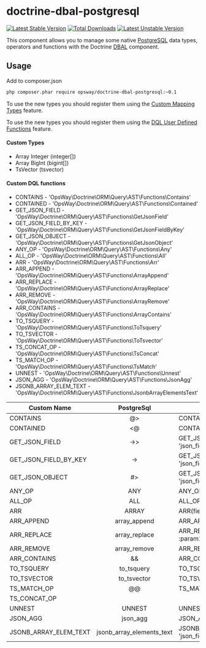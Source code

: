 doctrine-dbal-postgresql
=========================
[![Latest Stable Version](https://poser.pugx.org/opsway/doctrine-dbal-postgresql/v/stable)](https://packagist.org/packages/opsway/doctrine-dbal-postgresql) [![Total Downloads](https://poser.pugx.org/opsway/doctrine-dbal-postgresql/downloads)](https://packagist.org/packages/opsway/doctrine-dbal-postgresql) [![Latest Unstable Version](https://poser.pugx.org/opsway/doctrine-dbal-postgresql/v/unstable)](https://packagist.org/packages/opsway/doctrine-dbal-postgresql) 

This component allows you to manage some native [PostgreSQL](http://www.postgresql.org)
data types, operators and functions with the Doctrine [DBAL](http://www.doctrine-project.org/projects/dbal.html) component.

Usage
-----

Add to composer.json
```bash
php composer.phar require opsway/doctrine-dbal-postgresql:~0.1
```
To use the new types you should register them using the [Custom Mapping Types](https://doctrine-dbal.readthedocs.org/en/latest/reference/types.html#custom-mapping-types) feature.

To use the new types you should register them using the [DQL User Defined Functions](http://docs.doctrine-project.org/projects/doctrine-orm/en/latest/cookbook/dql-user-defined-functions.html) feature.

#### Custom Types

* Array Integer (integer[])
* Array BigInt (bigint[])
* TsVector (tsvector)



#### Custom DQL functions

* CONTAINS -              'OpsWay\Doctrine\ORM\Query\AST\Functions\Contains'
* CONTAINED -             'OpsWay\Doctrine\ORM\Query\AST\Functions\Contained'
* GET_JSON_FIELD -        'OpsWay\Doctrine\ORM\Query\AST\Functions\GetJsonField'
* GET_JSON_FIELD_BY_KEY - 'OpsWay\Doctrine\ORM\Query\AST\Functions\GetJsonFieldByKey'
* GET_JSON_OBJECT -       'OpsWay\Doctrine\ORM\Query\AST\Functions\GetJsonObject'
* ANY_OP -                'OpsWay\Doctrine\ORM\Query\AST\Functions\Any'
* ALL_OP -                'OpsWay\Doctrine\ORM\Query\AST\Functions\All'
* ARR -                   'OpsWay\Doctrine\ORM\Query\AST\Functions\Arr'
* ARR_APPEND -            'OpsWay\Doctrine\ORM\Query\AST\Functions\ArrayAppend'
* ARR_REPLACE -           'OpsWay\Doctrine\ORM\Query\AST\Functions\ArrayReplace'
* ARR_REMOVE -            'OpsWay\Doctrine\ORM\Query\AST\Functions\ArrayRemove'
* ARR_CONTAINS -          'OpsWay\Doctrine\ORM\Query\AST\Functions\ArrayContains'
* TO_TSQUERY -            'OpsWay\Doctrine\ORM\Query\AST\Functions\ToTsquery'
* TO_TSVECTOR -           'OpsWay\Doctrine\ORM\Query\AST\Functions\ToTsvector'
* TS_CONCAT_OP -          'OpsWay\Doctrine\ORM\Query\AST\Functions\TsConcat'
* TS_MATCH_OP -           'OpsWay\Doctrine\ORM\Query\AST\Functions\TsMatch'
* UNNEST -                'OpsWay\Doctrine\ORM\Query\AST\Functions\Unnest'
* JSON_AGG -              'OpsWay\Doctrine\ORM\Query\AST\Functions\JsonAgg'
* JSONB_ARRAY_ELEM_TEXT - 'OpsWay\Doctrine\ORM\Query\AST\Functions\JsonbArrayElementsText'


| Custom Name           | PostgreSql                | Usage in DQL                               | Result in SQL                    |
|-----------------------|:-------------------------:|--------------------------------------------|----------------------------------|
| CONTAINS              |            @>             | CONTAINS(field, :param)                    | (field @> '{value}')             |
| CONTAINED             |            <@             | CONTAINED(field, :param)                   | (field <@ '{value}')             |
| GET_JSON_FIELD        |            ->>            | GET_JSON_FIELD(field, 'json_field')        | (table_field->>'json_field')     |
| GET_JSON_FIELD_BY_KEY |            ->             | GET_JSON_FIELD_BY_KEY(field, 'json_field') | (table_field->'json_field')      |
| GET_JSON_OBJECT       |            #>             | GET_JSON_OBJECT(field, 'json_field')       | (table_field#>'json_field')      |
| ANY_OP                |            ANY            | ANY_OP(field)                              | ANY(field)                       |
| ALL_OP                |            ALL            | ALL_OP(field)                              | ALL(field)                       |
| ARR                   |           ARRAY           | ARR(field)                                 | ARRAY[field]                     |
| ARR_APPEND            |       array_append        | ARR_APPEND(field, :param)                  | array_append(field, param)       |
| ARR_REPLACE           |       array_replace       | ARR_REPLACE(field, :param1, :param2)       | array_replace(field, p1, p2)     |
| ARR_REMOVE            |       array_remove        | ARR_REMOVE(field, :param)                  | array_remove(field, param)       |
| ARR_CONTAINS          |            &&             | ARR_CONTAINS(field, :param)                | (field && param)                 |
| TO_TSQUERY            |        to_tsquery         | TO_TSQUERY(:param)                         | to_tsquery('param')              |
| TO_TSVECTOR           |        to_tsvector        | TO_TSVECTOR(field)                         | to_tsvector(field)               |
| TS_MATCH_OP           |            @@             | TS_MATCH_OP(expr1, expr2)                  | expr1 @@ expr2                   |
| TS_CONCAT_OP          |            ||             | TS_CONCAT_OP(expr1, expr2, ....)           | (expr1 || expr2 || ...)          |
| UNNEST                |          UNNEST           | UNNEST(field)                              | UNNEST(field)                    |
| JSON_AGG              |         json_agg          | JSON_AGG(expression)                       | json_agg(expression)             |
| JSONB_ARRAY_ELEM_TEXT | jsonb_array_elements_text | JSONB_ARRAY_ELEM_TEXT(field, 'json_field') | jsonb_array_elements_text(field) |
